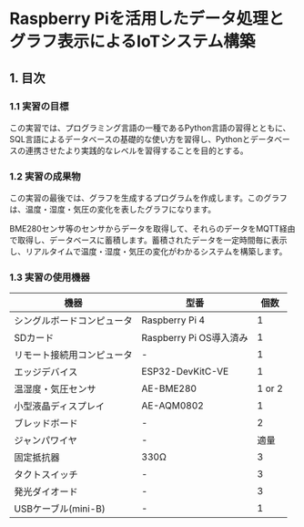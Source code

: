 # Raspberry Piを活用したデータ処理とグラフ表示によるIoTシステム構築

## 1. 目次

### 1.1 実習の目標

この実習では、プログラミング言語の一種であるPython言語の習得とともに、SQL言語によるデータベースの基礎的な使い方を習得し、Pythonとデータベースの連携させたより実践的なレベルを習得することを目的とする。

### 1.2 実習の成果物

この実習の最後では、グラフを生成するプログラムを作成します。このグラフは、温度・湿度・気圧の変化を表したグラフになります。

BME280センサ等のセンサからデータを取得して、それらのデータをMQTT経由で取得し、データベースに蓄積します。蓄積されたデータを一定時間毎に表示し、リアルタイムで温度・湿度・気圧の変化がわかるシステムを構築します。

### 1.3 実習の使用機器

| 機器 | 型番 | 個数 |
| --- | --- | --- |
| シングルボードコンピュータ | Raspberry Pi 4 | 1 |
| SDカード | Raspberry Pi OS導入済み | 1 |
| リモート接続用コンピュータ | - | 1 |
| エッジデバイス | ESP32-DevKitC-VE | 1 |
| 温湿度・気圧センサ | AE-BME280 | 1 or 2 |
| 小型液晶ディスプレイ | AE-AQM0802 | 1 |
| ブレッドボード | - | 2 |
| ジャンパワイヤ | - | 適量 |
| 固定抵抗器 | 330Ω | 3 |
| タクトスイッチ | - | 3 |
| 発光ダイオード | - | 3 |
| USBケーブル(mini-B) | - | 1 |
